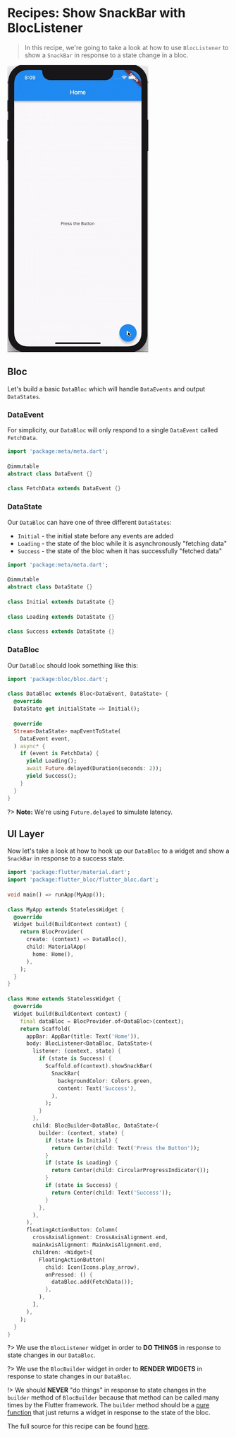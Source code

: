 # Recipes: Show SnackBar with BlocListener

> In this recipe, we're going to take a look at how to use `BlocListener` to show a `SnackBar` in response to a state change in a bloc.

![demo](../assets/gifs/recipes_flutter_snack_bar.gif)

## Bloc

Let's build a basic `DataBloc` which will handle `DataEvents` and output `DataStates`.

### DataEvent

For simplicity, our `DataBloc` will only respond to a single `DataEvent` called `FetchData`.

```dart
import 'package:meta/meta.dart';

@immutable
abstract class DataEvent {}

class FetchData extends DataEvent {}
```

### DataState

Our `DataBloc` can have one of three different `DataStates`:

- `Initial` - the initial state before any events are added
- `Loading` - the state of the bloc while it is asynchronously "fetching data"
- `Success` - the state of the bloc when it has successfully "fetched data"

```dart
import 'package:meta/meta.dart';

@immutable
abstract class DataState {}

class Initial extends DataState {}

class Loading extends DataState {}

class Success extends DataState {}
```

### DataBloc

Our `DataBloc` should look something like this:

```dart
import 'package:bloc/bloc.dart';

class DataBloc extends Bloc<DataEvent, DataState> {
  @override
  DataState get initialState => Initial();

  @override
  Stream<DataState> mapEventToState(
    DataEvent event,
  ) async* {
    if (event is FetchData) {
      yield Loading();
      await Future.delayed(Duration(seconds: 2));
      yield Success();
    }
  }
}
```

?> **Note:** We're using `Future.delayed` to simulate latency.

## UI Layer

Now let's take a look at how to hook up our `DataBloc` to a widget and show a `SnackBar` in response to a success state.

```dart
import 'package:flutter/material.dart';
import 'package:flutter_bloc/flutter_bloc.dart';

void main() => runApp(MyApp());

class MyApp extends StatelessWidget {
  @override
  Widget build(BuildContext context) {
    return BlocProvider(
      create: (context) => DataBloc(),
      child: MaterialApp(
        home: Home(),
      ),
    );
  }
}

class Home extends StatelessWidget {
  @override
  Widget build(BuildContext context) {
    final dataBloc = BlocProvider.of<DataBloc>(context);
    return Scaffold(
      appBar: AppBar(title: Text('Home')),
      body: BlocListener<DataBloc, DataState>(
        listener: (context, state) {
          if (state is Success) {
            Scaffold.of(context).showSnackBar(
              SnackBar(
                backgroundColor: Colors.green,
                content: Text('Success'),
              ),
            );
          }
        },
        child: BlocBuilder<DataBloc, DataState>(
          builder: (context, state) {
            if (state is Initial) {
              return Center(child: Text('Press the Button'));
            }
            if (state is Loading) {
              return Center(child: CircularProgressIndicator());
            }
            if (state is Success) {
              return Center(child: Text('Success'));
            }
          },
        ),
      ),
      floatingActionButton: Column(
        crossAxisAlignment: CrossAxisAlignment.end,
        mainAxisAlignment: MainAxisAlignment.end,
        children: <Widget>[
          FloatingActionButton(
            child: Icon(Icons.play_arrow),
            onPressed: () {
              dataBloc.add(FetchData());
            },
          ),
        ],
      ),
    );
  }
}
```

?> We use the `BlocListener` widget in order to **DO THINGS** in response to state changes in our `DataBloc`.

?> We use the `BlocBuilder` widget in order to **RENDER WIDGETS** in response to state changes in our `DataBloc`.

!> We should **NEVER** "do things" in response to state changes in the `builder` method of `BlocBuilder` because that method can be called many times by the Flutter framework. The `builder` method should be a [pure function](https://en.wikipedia.org/wiki/Pure_function) that just returns a widget in response to the state of the bloc.

The full source for this recipe can be found [here](https://gist.github.com/felangel/1e5b2c25b263ad1aa7bbed75d8c76c44).
